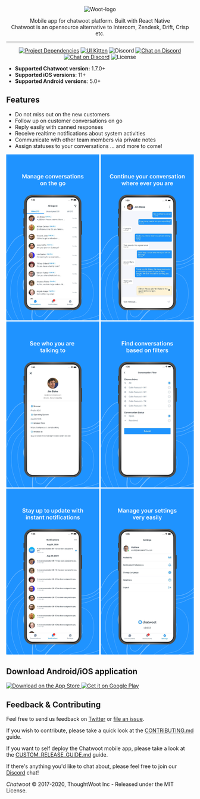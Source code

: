 <p align="center">
  <img src="https://s3.us-west-2.amazonaws.com/gh-assets.chatwoot.com/brand.svg" alt="Woot-logo" width="240">

  <div align="center">Mobile app for chatwoot platform. Built with React Native</div>
  <div align="center">Chatwoot is an opensource alternative to Intercom, Zendesk, Drift, Crisp etc.</div>
</p>

---

<p align="center">
   <a href="https://github.com/react-native-community/releases/blob/master/CHANGELOG.md"><img src="https://img.shields.io/github/package-json/dependency-version/chatwoot/chatwoot-mobile-app/react-native?color=%2361dafb" alt="Project Dependencies"></a>
   <a href="https://github.com/akveo/react-native-ui-kitten/releases"><img src="https://img.shields.io/github/package-json/dependency-version/chatwoot/chatwoot-mobile-app/@ui-kitten/components?color=orange" alt="UI Kitten"></a>
  <img src="https://img.shields.io/discord/647412545203994635" alt="Discord">
  <a href="https://discord.gg/cJXdrwS"><img src="https://img.shields.io/badge/chat-Discord-violet?logo=discord" alt="Chat on Discord"></a>
   <a href="http://makeapullrequest.com"><img src="https://img.shields.io/badge/PRs-welcome-brightgreen.svg" alt="Chat on Discord"></a>
 <img src="https://img.shields.io/github/license/chatwoot/chatwoot" alt="License">
</p>

- **Supported Chatwoot version:** 1.7.0+
- **Supported iOS versions**: 11+
- **Supported Android versions**: 5.0+

## Features

- Do not miss out on the new customers
- Follow up on customer conversations on go
- Reply easily with canned responses
- Receive realtime notifications about system activities
- Communicate with other team members via private notes
- Assign statuses to your conversations
  ... and more to come!

<p float="left">
  <img src=".github/conversation.png" alt="conversations" width="250">
  <img src=".github/chat.png" alt="chat" width="250">
  <img src=".github/details.png" alt="details"width="250">
  <img src=".github/filter.png" alt="filter" width="250">
  <img src=".github/notification.png" alt="notification"width="250">
  <img src=".github/settings.png" alt="settings"width="250">
</p>

## Download Android/iOS application

<p >
  <a href="https://apps.apple.com/app/id1495796682">
    <img alt="Download on the App Store" title="App Store" src="http://i.imgur.com/0n2zqHD.png" width="140">
  </a>

  <a href="https://play.google.com/store/apps/details?id=com.chatwoot.app&hl=en">
    <img alt="Get it on Google Play" title="Google Play" src="http://i.imgur.com/mtGRPuM.png" width="140">
  </a>
</p>

## Feedback & Contributing

Feel free to send us feedback on [Twitter](https://twitter.com/chatwootapp) or [file an issue](https://github.com/chatwoot/chatwoot-mobile-app/issues).

If you wish to contribute, please take a quick look at the [CONTRIBUTING.md](CONTRIBUTING.md) guide.

If you want to self deploy the Chatwoot mobile app, please take a look at the [CUSTOM_RELEASE_GUIDE.md](CUSTOM_RELEASE_GUIDE.md) guide.

If there's anything you'd like to chat about, please feel free to join our [Discord](https://discord.gg/cJXdrwS) chat!

_Chatwoot_ &copy; 2017-2020, ThoughtWoot Inc - Released under the MIT License.
